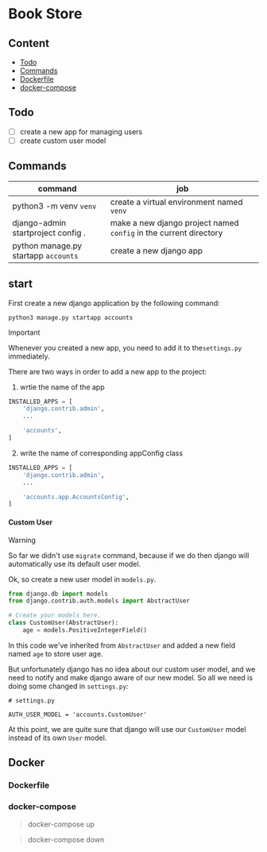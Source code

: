 # Book Store

## Content

- [Todo](#todo)
- [Commands](#commands)
- [Dockerfile](#dockerfile)
- [docker-compose](#docker-compose)


## Todo

- [ ] create a new app for managing users
- [ ] create custom user model

## Commands

| command | job |
| --- | --- |
| python3 -m venv `venv` | create a virtual environment named `venv` | 
| django-admin startproject config . | make a new django project named `config` in the current directory | 
| python manage.py startapp `accounts` | create a new django app |

## start

First create a new django application by the following command:

`python3 manage.py startapp accounts`

> [!IMPORTANT]
> Whenever you created a new app, you need to add it to the`settings.py` immediately.

There are two ways in order to add a new app to the project:

1. wrtie the name of the app

``` python
INSTALLED_APPS = [
    'django.contrib.admin',
    ...

    'accounts',
]
```

2. write the name of corresponding appConfig class

``` python
INSTALLED_APPS = [
    'django.contrib.admin',
    ...

    'accounts.app.AccountsConfig',
]
```

#### Custom User

> [!WARNING]
> So far we didn't use `migrate` command, because if we do then django will automatically use its default user model.

Ok, so create a new user model in `models.py`.

``` python
from django.db import models
from django.contrib.auth.models import AbstractUser

# Create your models here.
class CustomUser(AbstractUser):
    age = models.PositiveIntegerField()
```

In this code we've inherited from `AbstractUser` and added a new field named `age` to store user age.

But unfortunately django has no idea about our custom user model, and we need to notify and make django aware of our new model. So all we need is doing some changed in `settings.py`:

```
# settings.py

AUTH_USER_MODEL = 'accounts.CustomUser'
```

At this point, we are quite sure that django will use our `CustomUser` model instead of its own `User` model.

## Docker

### Dockerfile

### docker-compose

> docker-compose up

> docker-compose down
